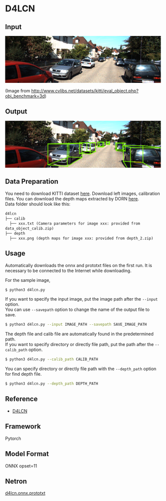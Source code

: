 # D4LCN

## Input

![Input](000005.png)

(Image from http://www.cvlibs.net/datasets/kitti/eval_object.php?obj_benchmark=3d)

## Output

![Output](output.png)

## Data Preparation

You need to download KITTI dataset [here](http://www.cvlibs.net/datasets/kitti/eval_object.php?obj_benchmark=3d). Download left images, calibration files.
You can download the depth maps extracted by DORN [here](https://drive.google.com/open?id=1lSJpQ8GUCxRNtWxo0lduYAbWkkXQa2cb).  
Data folder should look like this:
```
d4lcn
├── calib
  ├── xxx.txt (Camera parameters for image xxx: provided from data_object_calib.zip)
├── depth
  ├── xxx.png (depth maps for image xxx: provided from depth_2.zip)
```

## Usage
Automatically downloads the onnx and prototxt files on the first run.
It is necessary to be connected to the Internet while downloading.

For the sample image,
```bash
$ python3 d4lcn.py
```

If you want to specify the input image, put the image path after the `--input` option.  
You can use `--savepath` option to change the name of the output file to save.
```bash
$ python3 d4lcn.py --input IMAGE_PATH --savepath SAVE_IMAGE_PATH
```

The depth file and calib file are automatically found in the predetermined path.  
If you want to specify directory or directly file path, put the path after the `--calib_path` option.
```bash
$ python3 d4lcn.py --calib_path CALIB_PATH
```

You can specify directory or directly file path with the `--depth_path` option for find depth file.
```bash
$ python3 d4lcn.py --depth_path DEPTH_PATH
```

## Reference

- [D4LCN](https://github.com/dingmyu/D4LCN)

## Framework

Pytorch

## Model Format

ONNX opset=11

## Netron

[d4lcn.onnx.prototxt](https://netron.app/?url=https://storage.googleapis.com/ailia-models/d4lcn/d4lcn.onnx.prototxt)  
